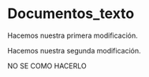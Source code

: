 # Documentos_texto

Hacemos nuestra primera modificación.

Hacemos nuestra segunda modificación.

NO SE COMO HACERLO

